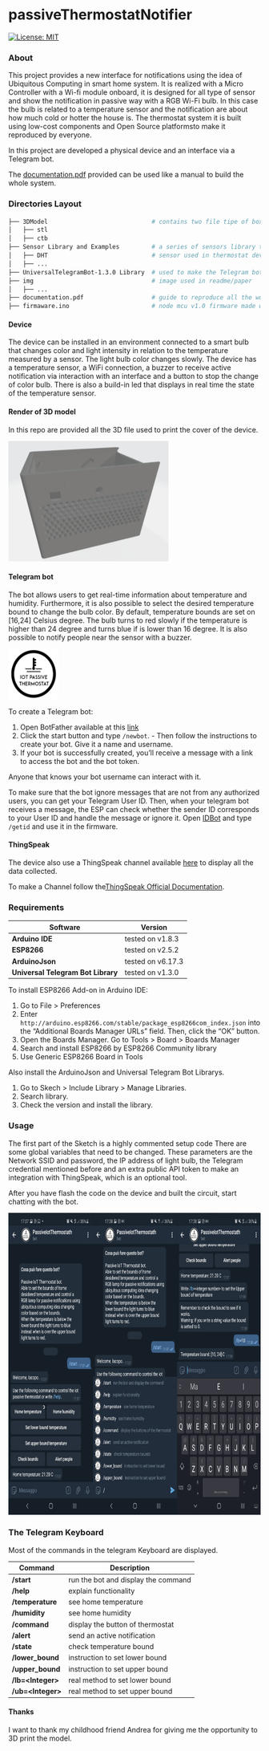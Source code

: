 # passiveThermostatNotifier

[![License: MIT](https://img.shields.io/badge/License-MIT-green.svg)](https://opensource.org/licenses/MIT)

### About

This project provides a new interface for notifications using the idea of Ubiquitous Computing in smart home system.
It is realized with a Micro Controller with a Wi-fi module onboard, it is designed for all type of sensor and show the notification in passive way with a RGB Wi-Fi bulb.
In this case the bulb is related to a temperature sensor and the notification are about how much cold or hotter the house is.
The thermostat system it is built using low-cost components and Open Source platformsto make it reproduced by everyone.

In this project are developed a physical device and an interface via a Telegram bot.

The [documentation.pdf](https://github.com/iacopoerpichini/passiveThermostatNotifier/blob/master/documentation.pdf) provided can be used like a manual to build the whole system.

### Directories Layout

```bash
├── 3DModel                             # contains two file tipe of box model
│   ├── stl
│   ├── ctb
├── Sensor Library and Examples         # a series of sensors library to remake this project
│   ├── DHT                             # sensor used in thermostat device          
│   ├── ...
├── UniversalTelegramBot-1.3.0 Library  # used to make the Telegram bot
├── img                                 # image used in readme/paper
│   ├── ...
├── documentation.pdf                   # guide to reproduce all the work
├── firmaware.ino                       # node mcu v1.0 firmware made with arduino ide
```

#### Device
The device can be installed in an environment connected to a smart bulb that changes color and light intensity in relation to the temperature measured by a sensor.
The light bulb color changes slowly.
The device has a temperature sensor, a WiFi connection, a buzzer to receive active notification via interaction with an interface and a button to stop the change of color bulb.
There is also a build-in led that displays in real time the state of the temperature sensor.
#### Render of 3D model
In this repo are provided all the 3D file used to print the cover of the device.

<img src="https://github.com/iacopoerpichini/passiveThermostatNotifier/blob/master/img/animation.gif" height="240" width="320">

#### Telegram bot
The bot allows users to get real-time information about temperature and humidity.
Furthermore, it is also possible to select the desired temperature bound to change the bulb color.
By default, temperature bounds are set on [16,24] Celsius degree.
The bulb turns to red slowly if the temperature is higher than 24 degree and turns blue if is lower than 16 degree.
It is also possible to notify people near the sensor with a buzzer.

<img src="https://github.com/iacopoerpichini/passiveThermostatNotifier/blob/master/img/logo.PNG" height="100" width="100">

To create a Telegram bot:
  1. Open BotFather available at this [link](https://t.me/botfather)
  2. Click the start button and type `/newbot`.
    - Then follow the instructions to create your bot. Give it a name and username.
  3. If your bot is successfully created, you’ll receive a message with a link to access the bot and the bot token.

Anyone that knows your bot username can interact with it. 

To make sure that the bot ignore messages that are not from any authorized users, you can get your Telegram User ID.
Then, when your telegram bot receives a message, the ESP can check whether the sender ID corresponds to your User ID and handle the message or ignore it.
Open [IDBot](t.me/myidbot) and type `/getid` and use it in the firmware.

#### ThingSpeak

The device also use a ThingSpeak channel available [here](https://thingspeak.com/channels/1367465) to display all the data collected.

To make a Channel follow the[ThingSpeak Official Documentation](https://www.mathworks.com/help/thingspeak/collect-data-in-a-new-channel.html).

### Requirements
| Software                           | Version             |
| -----------------------------------|---------------------|
| **Arduino IDE**                    | tested on v1.8.3    | 
| **ESP8266**                        | tested on v2.5.2    | 
| **ArduinoJson**                    | tested on v6.17.3   | 
| **Universal Telegram Bot Library** | tested on v1.3.0    | 

To install ESP8266 Add-on in Arduino IDE:
  1. Go to File > Preferences
  2. Enter `http://arduino.esp8266.com/stable/package_esp8266com_index.json` into the “Additional Boards Manager URLs” field. Then, click the “OK” button.
  3. Open the Boards Manager. Go to Tools > Board > Boards Manager
  4. Search and install ESP8266 by ESP8266 Community library
  5. Use Generic ESP8266 Board in Tools
  
Also install the ArduinoJson and Universal Telegram Bot Librarys.

  1. Go to Skech > Include Library > Manage Libraries.
  2. Search library.
  3. Check the version and install the library.

### Usage
The first part of the Sketch is a highly commented setup code
There are some global variables that need to be changed.
These parameters are the Network SSID and password, the IP address of light bulb, the Telegram credential mentioned before and an extra public API token to make an integration with ThingSpeak, which is an optional tool.

After you have flash the code on the device and built the circuit, start chatting with the bot.

<img src="https://github.com/iacopoerpichini/passiveThermostatNotifier/blob/master/img/botscreen.png" height="602" width="874">

### The Telegram Keyboard
Most of the commands in the telegram Keyboard are displayed.

| Command                            | Description                        |
| -----------------------------------|------------------------------------|
| **/start**                         | run the bot and display the command| 
| **/help**                          | explain functionality              | 
| **/temperature**                   | see home temperature               | 
| **/humidity**                      | see home humidity                  | 
| **/command**                       | display the button of thermostat   | 
| **/alert**                         | send an active notification        | 
| **/state**                         | check temperature bound            | 
| **/lower_bound**                   | instruction to set lower bound     |  
| **/upper_bound**                   | instruction to set upper bound     | 
| **/lb=\<Integer\>**                  | real method to set lower bound     | 
| **/ub=\<Integer\>**                  | real method to set upper bound     | 




#### Thanks
I want to thank my childhood friend Andrea for giving me the opportunity to 3D print the model.
